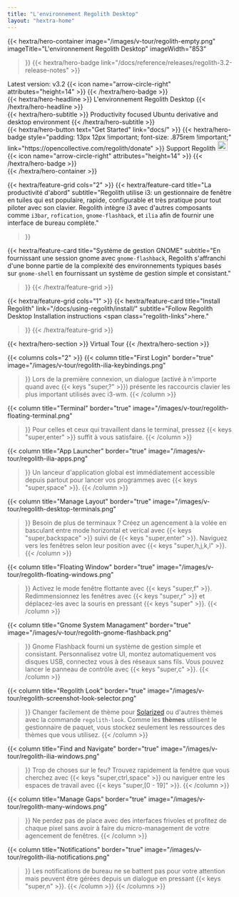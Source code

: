 ```yaml
---
title: "L'environnement Regolith Desktop"
layout: "hextra-home"
---
```


{{< hextra/hero-container
  image="/images/v-tour/regolith-empty.png"
  imageTitle="L'environnement Regolith Desktop"
  imageWidth="853"
>}}
{{< hextra/hero-badge link="/docs/reference/releases/regolith-3.2-release-notes" >}}
  <div class="hx-w-2 hx-h-2 hx-rounded-full hx-bg-primary-400"></div>
  <span>Latest version: v3.2</span>
  {{< icon name="arrow-circle-right" attributes="height=14" >}}
{{< /hextra/hero-badge >}}

<div class="hx-mt-6 hx-mb-6">
{{< hextra/hero-headline >}}
  L'environnement Regolith Desktop
{{< /hextra/hero-headline >}}
</div>

<div class="hx-mt-6 hx-mb-6">
{{< hextra/hero-subtitle >}}
  Productivity focused Ubuntu derivative and desktop environment
{{< /hextra/hero-subtitle >}}
</div>

<div class="hx-mt-6 hx-mb-6">
{{< hextra/hero-button text="Get Started" link="docs/" >}}
{{< hextra/hero-badge style="padding: 13px 12px !important; font-size: .875rem !important;" link="https://opencollective.com/regolith/donate" >}}
  <span>Support Regolith <img class="not-prose" style="display: inline; height: 22px;" src='https://badgen.net/opencollective/backers/regolith'/></span>
  {{< icon name="arrow-circle-right" attributes="height=14" >}}
{{< /hextra/hero-badge >}}
</div>
{{< /hextra/hero-container >}}

<div class="hx-mt-6"></div>
<div class="hx-mt-6"></div>
<div class="hx-mt-6"></div>

{{< hextra/feature-grid cols="2" >}}
  {{< hextra/feature-card
    title="La productivité d'abord"
    subtitle="Regolith utilise i3: un gestionnaire de fenêtre en tuiles qui est     populaire, rapide, configurable et très pratique pour tout piloter avec son clavier. Regolith intègre i3 avec d'autres composants comme `i3bar`, `rofication`, `gnome-flashback`, et `ilia` afin de fournir une interface de bureau complète."
  >}}

  {{< hextra/feature-card
    title="Système de gestion GNOME"
    subtitle="En fournissant une session gnome avec `gnome-flashback`, Regolith s'affranchi d'une bonne partie de la complexité des environnements typiques basés sur `gnome-shell` en fournissant un système de gestion simple et consistant."
  >}}
{{< /hextra/feature-grid >}}

<div class="hx-mt-6"></div>

{{< hextra/feature-grid cols="1" >}}
  {{< hextra/feature-card
    title="Install Regolith"
    link="/docs/using-regolith/install/"
    subtitle="Follow Regolith Desktop Installation instructions <span class=\"regolith-links\">here</span>."
  >}}
{{< /hextra/feature-grid >}}

<div class="hx-mt-6 hx-mb-6"></div>
<div class="hx-mt-6 hx-mb-6"></div>
{{< hextra/hero-section >}}
  Virtual Tour
{{< /hextra/hero-section >}}

{{< columns cols="2" >}}
  {{< column
      title="First Login"
      border="true"
      image="/images/v-tour/regolith-ilia-keybindings.png"
  >}}
    Lors de la première connexion, un dialogue (activé à n'importe quand avec
    {{< keys "super,?" >}}) présente les raccourcis clavier les plus important
    utilisés avec i3-wm.
  {{< /column >}}

  {{< column
      title="Terminal"
      border="true"
      image="/images/v-tour/regolith-floating-terminal.png"
  >}}
    Pour celles et ceux qui travaillent dans le terminal, pressez
    {{< keys "super,enter" >}} suffit à vous satisfaire.
  {{< /column >}}

  {{< column
      title="App Launcher"
      border="true"
      image="/images/v-tour/regolith-ilia-apps.png"
  >}}
    Un lanceur d'application global est immédiatement accessible depuis partout
    pour lancer vos programmes avec {{< keys "super,space" >}}.
  {{< /column >}}

  {{< column
      title="Manage Layout"
      border="true"
      image="/images/v-tour/regolith-desktop-terminals.png"
  >}}
    Besoin de plus de terminaux ? Créez un agencement à la volée en basculant
    entre mode horizontal et verical avec {{< keys "super,backspace" >}} suivi
    de {{< keys "super,enter" >}}. Naviguez vers les fenêtres selon leur position
    avec {{< keys "super,h,j,k,l" >}}.
  {{< /column >}}

  {{< column
    title="Floating Window"
    border="true"
    image="/images/v-tour/regolith-floating-windows.png"
  >}}
    Activez le mode fenêtre flottante avec {{< keys "super,f" >}}. Redimmensionnez
    les fenêtres avec {{< keys "super,r" >}} et déplacez-les avec la souris en
    pressant {{< keys "super" >}}.
  {{< /column >}}

  {{< column
      title="Gnome System Managament"
      border="true"
      image="/images/v-tour/regolith-gnome-flashback.png"
  >}}
    Gnome Flashback fourni un système de gestion simple et consistant. Personnalisez
    votre UI, montez automatiquement vos disques USB, connectez vous à des réseaux
    sans fils. Vous pouvez lancer le panneau de contrôle avec {{< keys "super,c" >}}.
  {{< /column >}}

  {{< column
      title="Regolith Look"
      border="true"
      image="/images/v-tour/regolith-screenshot-look-selector.png"
  >}}
    Changer facilement de thème pour <a href="https://ethanschoonover.com/solarized" class="regolith-links">Solarized</a>
    ou d'autres thèmes avec la commande <code>regolith-look</code>. Comme les
    **thèmes** utilisent le gestionnaire de paquet, vous stockez seulement les
    ressources des thèmes que vous utilisez.
  {{< /column >}}

  {{< column
      title="Find and Navigate"
      border="true"
      image="/images/v-tour/regolith-ilia-windows.png"
  >}}
    Trop de choses sur le feu? Trouvez rapidement la fenêtre que vous cherchez
    avec {{< keys "super,ctrl,space" >}} ou naviguer entre les espaces de travail
    avec {{< keys "super,[0 - 19]" >}}.
  {{< /column >}}

  {{< column
      title="Manage Gaps"
      border="true"
      image="/images/v-tour/regolith-many-windows.png"
  >}}
    Ne perdez pas de place avec des interfaces frivoles et profitez de chaque
    pixel sans avoir à faire du micro-management de votre agencement de fenêtres.
  {{< /column >}}

  {{< column
      title="Notifications"
      border="true"
      image="/images/v-tour/regolith-ilia-notifications.png"
  >}}
    Les notifications de bureau ne se battent pas pour votre attention mais
    peuvent être gérées depuis un dialogue en pressant {{< keys "super,n" >}}.
  {{< /column >}}
{{< /columns >}}
